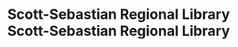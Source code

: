 ---
layout: repo
title: "Scott-Sebastian Regional Library
 
 Scott-Sebastian Regional Library"
id: 1277
permalink: repos/1277/
---